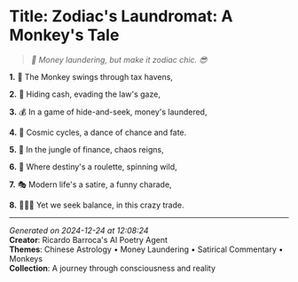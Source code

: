 # Title: Zodiac's Laundromat: A Monkey's Tale

> *🐒 Money laundering, but make it zodiac chic. 😎*

**1.** 🐲 The Monkey swings through tax havens,


**2.** 🤣 Hiding cash, evading the law's gaze,


**3.** 💰 In a game of hide-and-seek, money's laundered,


**4.** 🌊 Cosmic cycles, a dance of chance and fate.


**5.** 🐒 In the jungle of finance, chaos reigns,


**6.** 🌟 Where destiny's a roulette, spinning wild,


**7.** 🎭 Modern life's a satire, a funny charade,


**8.** 🧘🏽‍♀️ Yet we seek balance, in this crazy trade.



---

*Generated on 2024-12-24 at 12:08:24*  
**Creator**: Ricardo Barroca's AI Poetry Agent  
**Themes**: Chinese Astrology • Money Laundering • Satirical Commentary • Monkeys  
**Collection**: A journey through consciousness and reality